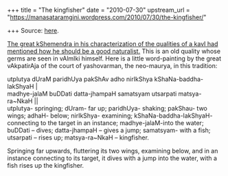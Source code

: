 +++
title = "The kingfisher"
date = "2010-07-30"
upstream_url = "https://manasataramgini.wordpress.com/2010/07/30/the-kingfisher/"

+++
Source: [here](https://manasataramgini.wordpress.com/2010/07/30/the-kingfisher/).

[The great kShemendra in his characterization of the qualities of a kavI
had mentioned how he should be a good
naturalist.](https://manasataramgini.wordpress.com/2008/02/13/thinking-of-kshemendra/)
This is an old quality whose germs are seen in vAlmIki himself. Here is
a little word-painting by the great vAkpatirAja of the court of
yashovarman, the neo-maurya, in this tradition:

utplutya dUraM paridhUya pakShAv adho nirIkShya kShaNa-baddha-lakShyaH
\|  
madhye-jalaM buDDati datta-jhampaH samatsyam utsarpati matsya-ra\~NkaH
\|\|  
utplutya- springing; dUram- far up; paridhUya- shaking; pakShau- two
wings; adhaH- below; nirIkShya- examining; kShaNa-baddha-lakShyaH-
connecting to the target in an instance; madhye-jalaM-into the water;
buDDati – dives; datta-jhampaH – gives a jump; samatsyam- with a fish;
utsarpati – rises up; matsya-ra\~NkaH – kingfisher.

Springing far upwards, fluttering its two wings, examining below, and in
an instance connecting to its target, it dives with a jump into the
water, with a fish rises up the kingfisher.

